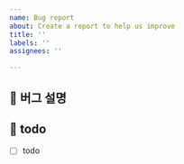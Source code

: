 ```yaml
---
name: Bug report
about: Create a report to help us improve
title: ''
labels: ''
assignees: ''

---
```


## 🐞 버그 설명
<!-- 스크린 샷, 작동 환경 (OS, device 등)을 적어주세요. -->



## 📝 todo
- [ ] todo
